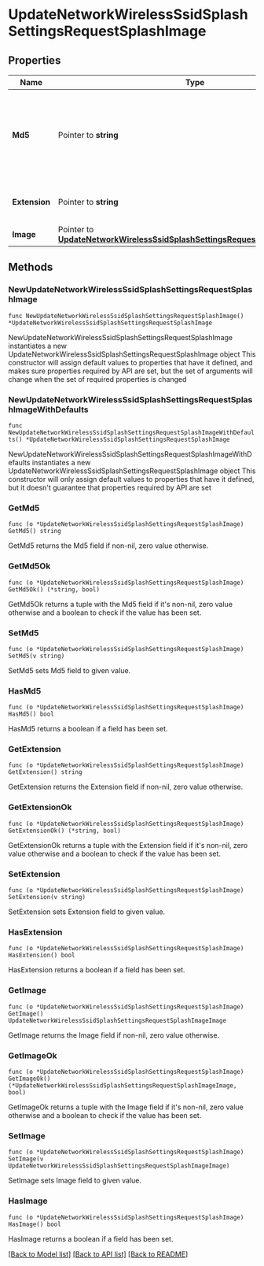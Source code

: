 # UpdateNetworkWirelessSsidSplashSettingsRequestSplashImage

## Properties

Name | Type | Description | Notes
------------ | ------------- | ------------- | -------------
**Md5** | Pointer to **string** | The MD5 value of the image file. Setting this to null will remove the image from the splash page. | [optional] 
**Extension** | Pointer to **string** | The extension of the image file. | [optional] 
**Image** | Pointer to [**UpdateNetworkWirelessSsidSplashSettingsRequestSplashImageImage**](UpdateNetworkWirelessSsidSplashSettingsRequestSplashImageImage.md) |  | [optional] 

## Methods

### NewUpdateNetworkWirelessSsidSplashSettingsRequestSplashImage

`func NewUpdateNetworkWirelessSsidSplashSettingsRequestSplashImage() *UpdateNetworkWirelessSsidSplashSettingsRequestSplashImage`

NewUpdateNetworkWirelessSsidSplashSettingsRequestSplashImage instantiates a new UpdateNetworkWirelessSsidSplashSettingsRequestSplashImage object
This constructor will assign default values to properties that have it defined,
and makes sure properties required by API are set, but the set of arguments
will change when the set of required properties is changed

### NewUpdateNetworkWirelessSsidSplashSettingsRequestSplashImageWithDefaults

`func NewUpdateNetworkWirelessSsidSplashSettingsRequestSplashImageWithDefaults() *UpdateNetworkWirelessSsidSplashSettingsRequestSplashImage`

NewUpdateNetworkWirelessSsidSplashSettingsRequestSplashImageWithDefaults instantiates a new UpdateNetworkWirelessSsidSplashSettingsRequestSplashImage object
This constructor will only assign default values to properties that have it defined,
but it doesn't guarantee that properties required by API are set

### GetMd5

`func (o *UpdateNetworkWirelessSsidSplashSettingsRequestSplashImage) GetMd5() string`

GetMd5 returns the Md5 field if non-nil, zero value otherwise.

### GetMd5Ok

`func (o *UpdateNetworkWirelessSsidSplashSettingsRequestSplashImage) GetMd5Ok() (*string, bool)`

GetMd5Ok returns a tuple with the Md5 field if it's non-nil, zero value otherwise
and a boolean to check if the value has been set.

### SetMd5

`func (o *UpdateNetworkWirelessSsidSplashSettingsRequestSplashImage) SetMd5(v string)`

SetMd5 sets Md5 field to given value.

### HasMd5

`func (o *UpdateNetworkWirelessSsidSplashSettingsRequestSplashImage) HasMd5() bool`

HasMd5 returns a boolean if a field has been set.

### GetExtension

`func (o *UpdateNetworkWirelessSsidSplashSettingsRequestSplashImage) GetExtension() string`

GetExtension returns the Extension field if non-nil, zero value otherwise.

### GetExtensionOk

`func (o *UpdateNetworkWirelessSsidSplashSettingsRequestSplashImage) GetExtensionOk() (*string, bool)`

GetExtensionOk returns a tuple with the Extension field if it's non-nil, zero value otherwise
and a boolean to check if the value has been set.

### SetExtension

`func (o *UpdateNetworkWirelessSsidSplashSettingsRequestSplashImage) SetExtension(v string)`

SetExtension sets Extension field to given value.

### HasExtension

`func (o *UpdateNetworkWirelessSsidSplashSettingsRequestSplashImage) HasExtension() bool`

HasExtension returns a boolean if a field has been set.

### GetImage

`func (o *UpdateNetworkWirelessSsidSplashSettingsRequestSplashImage) GetImage() UpdateNetworkWirelessSsidSplashSettingsRequestSplashImageImage`

GetImage returns the Image field if non-nil, zero value otherwise.

### GetImageOk

`func (o *UpdateNetworkWirelessSsidSplashSettingsRequestSplashImage) GetImageOk() (*UpdateNetworkWirelessSsidSplashSettingsRequestSplashImageImage, bool)`

GetImageOk returns a tuple with the Image field if it's non-nil, zero value otherwise
and a boolean to check if the value has been set.

### SetImage

`func (o *UpdateNetworkWirelessSsidSplashSettingsRequestSplashImage) SetImage(v UpdateNetworkWirelessSsidSplashSettingsRequestSplashImageImage)`

SetImage sets Image field to given value.

### HasImage

`func (o *UpdateNetworkWirelessSsidSplashSettingsRequestSplashImage) HasImage() bool`

HasImage returns a boolean if a field has been set.


[[Back to Model list]](../README.md#documentation-for-models) [[Back to API list]](../README.md#documentation-for-api-endpoints) [[Back to README]](../README.md)


